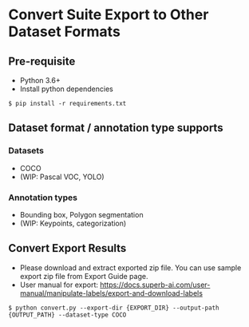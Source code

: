 # Convert Suite Export to Other Dataset Formats

## Pre-requisite
* Python 3.6+
* Install python dependencies
```
$ pip install -r requirements.txt
```

## Dataset format / annotation type supports
### Datasets
* COCO
* (WIP: Pascal VOC, YOLO)
### Annotation types
* Bounding box, Polygon segmentation
* (WIP: Keypoints, categorization)

## Convert Export Results
* Please download and extract exported zip file. You can use sample export zip file from Export Guide page.
* User manual for export: https://docs.superb-ai.com/user-manual/manipulate-labels/export-and-download-labels
```
$ python convert.py --export-dir {EXPORT_DIR} --output-path {OUTPUT_PATH} --dataset-type COCO
```
